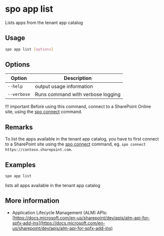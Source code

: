 # spo app list

Lists apps from the tenant app catalog

## Usage

```sh
spo app list [options]
```

## Options

Option|Description
------|-----------
`--help`|output usage information
`--verbose`|Runs command with verbose logging

!!! important
    Before using this command, connect to a SharePoint Online site, using the [spo connect](../connect.md) command.

## Remarks

To list the apps available in the tenant app catalog, you have to first connect to a SharePoint site using the
[spo connect](../connect.md) command, eg. `spo connect https://contoso.sharepoint.com`.

## Examples

```sh
spo app list
```

lists all apps available in the tenant app catalog

## More information

- Application Lifecycle Management (ALM) APIs: [https://docs.microsoft.com/en-us/sharepoint/dev/apis/alm-api-for-spfx-add-ins](https://docs.microsoft.com/en-us/sharepoint/dev/apis/alm-api-for-spfx-add-ins)